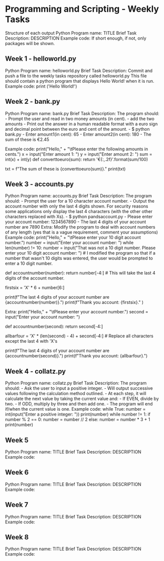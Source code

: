 # Programming and Scripting - Weekly Tasks

Structure of each output
Python Program name: TITLE
Brief Task Description: DESCRIPTION
Example code: If short enough, if not, only packages will be shown.

## Week 1 - helloworld.py

Python Program name: helloworld.py
Brief Task Description: Commit and push a file to the weekly tasks repository called helloworld.py This file should contain a python program that displays Hello World! when it is run.
Example code:
print ('Hello World!')

## Week 2 - bank.py

Python Program name: bank.py
Brief Task Description: The program should:
    - Prompt the user and read in two money amounts (in cent).
    - add the two amounts
    - Print out the answer in a human readable format with a euro sign and decimal point between the euro and cent of the amount.
    - $ python bank.py
    - Enter amount1(in cent): 65
    - Enter amount2(in cent): 180
    - The sum of these is €2.45

Example code:
print("Hello," + "\tPlease enter the following amounts in cents.")
x = input("Enter amount 1: ")
y = input("Enter amount 2: ")
sum = int(x) + int(y)
def converttoeuro(sum):
    return '€{:,.2f}'.format(sum/100)

txt = f"The sum of these is {converttoeuro(sum)}."
print(txt)

## Week 3 - accounts.py

Python Program name: accounts.py
Brief Task Description: The program should:
    - Prompt the user for a 10 character account number.
    - Output the account number with only the last 4 digits shown. For security reasons some applications only display the last 4 characters (with the other other characters replaced with Xs).
    - $ python pandsaccount.py
    - Please enter your account number: 1234567890
    - The last 4 digits of your account number are 7890
Extra: Modify the program to deal with account numbers of any length (yes that is a vague requirement, comment your assumptions)
Example code:
print("Hello," + "\tPlease enter your 10 digit account number.")
number = input("Enter your account number: ")
while len(number) != 10:
    number = input("That was not a 10 digit number. Please enter your 10 digit account number: ") # I modified the program so that if a number that wasn't 10 digits was entered, the user would be prompted to enter a 10 digit number.

def accountnumber(number):
    return number[-4:]               # This will take the last 4 digits of the account number.

firstsix = 'X' * 6 + number[6:]

print(f"The last 4 digits of your account number are {accountnumber(number)}.")
print(f"Thank you account: {firstsix}." )

Extra:
print("Hello," + "\tPlease enter your account number.")
second = input("Enter your account number: ")

def accountnumber(second):
    return second[-4:]

allbarfour = 'X' * (len(second) - 4) + second[-4:]      # Replace all characters except the last 4 with 'X's

print(f"The last 4 digits of your account number are {accountnumber(second)}.")
print(f"Thank you account: {allbarfour}.")

## Week 4 - collatz.py

Python Program name: collatz.py
Brief Task Description: The program should:
    - Ask the user to input a positive integer.
    - Will output successive values following the calculation method outlined.
    - At each step, it will calculate the next value by taking the current value and:
            - If EVEN, divide by two.
            - If ODD, multiply by three and then add one.
    - The program will end if/when the current value is one.
Example code:
while True:
    number = int(input("Enter a positive integer: "))
    print(number)
    while number != 1:
        if number % 2 == 0:
            number = number // 2
        else:
            number = number * 3 + 1
        print(number)

## Week 5

Python Program name: TITLE
Brief Task Description: DESCRIPTION
Example code:

## Week 6

Python Program name: TITLE
Brief Task Description: DESCRIPTION
Example code:

## Week 7

Python Program name: TITLE
Brief Task Description: DESCRIPTION
Example code:

## Week 8

Python Program name: TITLE
Brief Task Description: DESCRIPTION
Example code:
